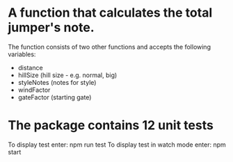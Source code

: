 # A function that calculates the total jumper's note.

The function consists of two other functions and accepts the following variables:
- distance
- hillSize (hill size - e.g. normal, big)
- styleNotes (notes for style)
- windFactor
- gateFactor (starting gate)

# The package contains 12 unit tests
To display test enter: npm run test
To display test in watch mode enter: npm start
